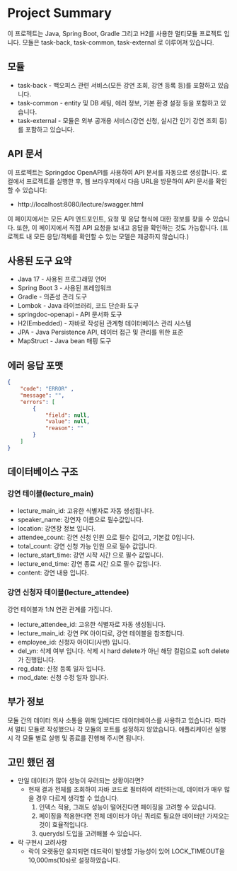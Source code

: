 # Project Summary

이 프로젝트는 Java, Spring Boot, Gradle 그리고 H2를 사용한 멀티모듈 프로젝트 입니다.
모듈은 task-back, task-common, task-external 로 이루어져 있습니다. 

## 모듈

* task-back - 백오피스 관련 서비스(모든 강연 조회, 강연 등록 등)를 포함하고 있습니다.
* task-common - entity 및 DB 세팅, 에러 정보, 기본 환경 설정 등을 포함하고 있습니다.
* task-external - 모듈은 외부 공개용 서비스(강연 신청, 실시간 인기 강연 조회 등)를 포함하고 있습니다.

## API 문서

이 프로젝트는 Springdoc OpenAPI를 사용하여 API 문서를 자동으로 생성합니다. 로컬에서 프로젝트를 실행한 후, 웹 브라우저에서 다음 URL을 방문하여 API 문서를 확인할 수 있습니다:

* http://localhost:8080/lecture/swagger.html

이 페이지에서는 모든 API 엔드포인트, 요청 및 응답 형식에 대한 정보를 찾을 수 있습니다. 또한, 이 페이지에서 직접 API 요청을 보내고 응답을 확인하는 것도 가능합니다.
(프로젝트 내 모든 응답/객체를 확인할 수 있는 모델은 제공하지 않습니다.)

## 사용된 도구 요약

* Java 17 - 사용된 프로그래밍 언어
* Spring Boot 3 - 사용된 프레임워크
* Gradle - 의존성 관리 도구
* Lombok - Java 라이브러리, 코드 단순화 도구
* springdoc-openapi - API 문서화 도구
* H2(Embedded) - 자바로 작성된 관계형 데이터베이스 관리 시스템
* JPA - Java Persistence API, 데이터 접근 및 관리를 위한 표준
* MapStruct - Java bean 매핑 도구

## 에러 응답 포맷
```json
{
    "code": "ERROR" ,
    "message": "",
    "errors": [
        {
            "field": null,
            "value": null,
            "reason": ""
        }
    ]
}
```

## 데이터베이스 구조
### 강연 테이블(lecture_main)
* lecture_main_id: 고유한 식별자로 자동 생성됩니다.
* speaker_name: 강연자 이름으로 필수값입니다.
* location: 강연장 정보 입니다.
* attendee_count: 강연 신청 인원 으로 필수 값이고, 기본값 0입니다.
* total_count: 강연 신청 가능 인원 으로 필수 값입니다.
* lecture_start_time: 강연 시작 시간 으로 필수 값입니다.
* lecture_end_time: 강연 종료 시간 으로 필수 값입니다.
* content: 강연 내용 입니다.

### 강연 신청자 테이블(lecture_attendee)
강연 테이블과 1:N 연관 관계를 가집니다.

* lecture_attendee_id: 고유한 식별자로 자동 생성됩니다.
* lecture_main_id: 강연 PK 아이디로, 강연 테이블을 참조합니다.
* employee_id: 신청자 아이디(사번) 입니다.
* del_yn: 삭제 여부 입니다. 삭제 시 hard delete가 아닌 해당 컬럼으로 soft delete가 진행됩니다.
* reg_date: 신청 등록 일자 입니다.
* mod_date: 신청 수정 일자 입니다.

## 부가 정보
모듈 간의 데이터 의사 소통을 위해 임베디드 데이터베이스를 사용하고 있습니다.
따라서 멀티 모듈로 작성했으나 각 모듈의 포트를 설정하지 않았습니다.
애플리케이션 실행 시 각 모듈 별로 실행 및 종료를 진행해 주시면 됩니다.

## 고민 했던 점
* 만일 데이터가 많아 성능이 우려되는 상황이라면?
  * 현재 결과 전체를 조회하여 자바 코드로 필터하여 리턴하는데, 데이터가 매우 많을 경우 다르게 생각할 수 있습니다.
    1. 인덱스 적용, 그래도 성능이 떨어진다면 페이징을 고려할 수 있습니다.
    2. 페이징을 적용한다면 전체 데이터가 아닌 쿼리로 필요한 데이터만 가져오는 것이 효율적입니다.
    3. querydsl 도입을 고려해볼 수 있습니다.
* 락 구현시 고려사항
  * 락이 오랫동안 유지되면 데드락이 발생할 가능성이 있어 LOCK_TIMEOUT을 10,000ms(10s)로 설정하였습니다.

